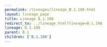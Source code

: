 ```yaml
---
permalink: /lineages/lineage_B.1.108.html
layout: lineage_page
title: Lineage B.1.108
redirect_to: ../lineage.html?lineage=B.1.108
lineage: B.1.108
parent: B.1
children: ['B.1.108']
---
```

